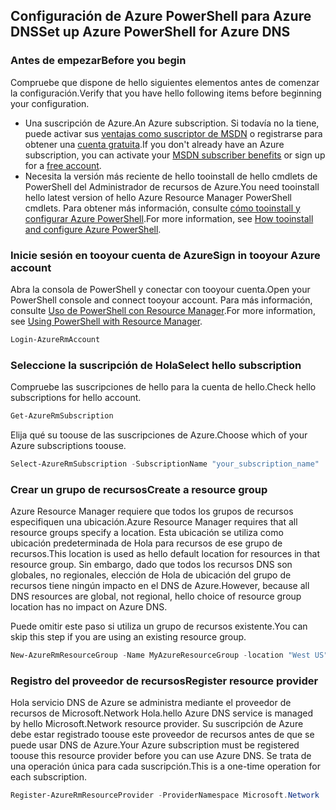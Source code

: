 ## <a name="set-up-azure-powershell-for-azure-dns"></a><span data-ttu-id="ff55d-101">Configuración de Azure PowerShell para Azure DNS</span><span class="sxs-lookup"><span data-stu-id="ff55d-101">Set up Azure PowerShell for Azure DNS</span></span>

### <a name="before-you-begin"></a><span data-ttu-id="ff55d-102">Antes de empezar</span><span class="sxs-lookup"><span data-stu-id="ff55d-102">Before you begin</span></span>

<span data-ttu-id="ff55d-103">Compruebe que dispone de hello siguientes elementos antes de comenzar la configuración.</span><span class="sxs-lookup"><span data-stu-id="ff55d-103">Verify that you have hello following items before beginning your configuration.</span></span>

* <span data-ttu-id="ff55d-104">Una suscripción de Azure.</span><span class="sxs-lookup"><span data-stu-id="ff55d-104">An Azure subscription.</span></span> <span data-ttu-id="ff55d-105">Si todavía no la tiene, puede activar sus [ventajas como suscriptor de MSDN](https://azure.microsoft.com/pricing/member-offers/msdn-benefits-details/) o registrarse para obtener una [cuenta gratuita](https://azure.microsoft.com/pricing/free-trial/).</span><span class="sxs-lookup"><span data-stu-id="ff55d-105">If you don't already have an Azure subscription, you can activate your [MSDN subscriber benefits](https://azure.microsoft.com/pricing/member-offers/msdn-benefits-details/) or sign up for a [free account](https://azure.microsoft.com/pricing/free-trial/).</span></span>
* <span data-ttu-id="ff55d-106">Necesita la versión más reciente de hello tooinstall de hello cmdlets de PowerShell del Administrador de recursos de Azure.</span><span class="sxs-lookup"><span data-stu-id="ff55d-106">You need tooinstall hello latest version of hello Azure Resource Manager PowerShell cmdlets.</span></span> <span data-ttu-id="ff55d-107">Para obtener más información, consulte [cómo tooinstall y configurar Azure PowerShell](/powershell/azureps-cmdlets-docs).</span><span class="sxs-lookup"><span data-stu-id="ff55d-107">For more information, see [How tooinstall and configure Azure PowerShell](/powershell/azureps-cmdlets-docs).</span></span>

### <a name="sign-in-tooyour-azure-account"></a><span data-ttu-id="ff55d-108">Inicie sesión en tooyour cuenta de Azure</span><span class="sxs-lookup"><span data-stu-id="ff55d-108">Sign in tooyour Azure account</span></span>

<span data-ttu-id="ff55d-109">Abra la consola de PowerShell y conectar con tooyour cuenta.</span><span class="sxs-lookup"><span data-stu-id="ff55d-109">Open your PowerShell console and connect tooyour account.</span></span> <span data-ttu-id="ff55d-110">Para más información, consulte [Uso de PowerShell con Resource Manager](../articles/azure-resource-manager/powershell-azure-resource-manager.md).</span><span class="sxs-lookup"><span data-stu-id="ff55d-110">For more information, see [Using PowerShell with Resource Manager](../articles/azure-resource-manager/powershell-azure-resource-manager.md).</span></span>

```powershell
Login-AzureRmAccount
```

### <a name="select-hello-subscription"></a><span data-ttu-id="ff55d-111">Seleccione la suscripción de Hola</span><span class="sxs-lookup"><span data-stu-id="ff55d-111">Select hello subscription</span></span>
 
<span data-ttu-id="ff55d-112">Compruebe las suscripciones de hello para la cuenta de hello.</span><span class="sxs-lookup"><span data-stu-id="ff55d-112">Check hello subscriptions for hello account.</span></span>

```powershell
Get-AzureRmSubscription
```

<span data-ttu-id="ff55d-113">Elija qué su toouse de las suscripciones de Azure.</span><span class="sxs-lookup"><span data-stu-id="ff55d-113">Choose which of your Azure subscriptions toouse.</span></span>

```powershell
Select-AzureRmSubscription -SubscriptionName "your_subscription_name"
```

### <a name="create-a-resource-group"></a><span data-ttu-id="ff55d-114">Crear un grupo de recursos</span><span class="sxs-lookup"><span data-stu-id="ff55d-114">Create a resource group</span></span>

<span data-ttu-id="ff55d-115">Azure Resource Manager requiere que todos los grupos de recursos especifiquen una ubicación.</span><span class="sxs-lookup"><span data-stu-id="ff55d-115">Azure Resource Manager requires that all resource groups specify a location.</span></span> <span data-ttu-id="ff55d-116">Esta ubicación se utiliza como ubicación predeterminada de Hola para recursos de ese grupo de recursos.</span><span class="sxs-lookup"><span data-stu-id="ff55d-116">This location is used as hello default location for resources in that resource group.</span></span> <span data-ttu-id="ff55d-117">Sin embargo, dado que todos los recursos DNS son globales, no regionales, elección de Hola de ubicación del grupo de recursos tiene ningún impacto en el DNS de Azure.</span><span class="sxs-lookup"><span data-stu-id="ff55d-117">However, because all DNS resources are global, not regional, hello choice of resource group location has no impact on Azure DNS.</span></span>

<span data-ttu-id="ff55d-118">Puede omitir este paso si utiliza un grupo de recursos existente.</span><span class="sxs-lookup"><span data-stu-id="ff55d-118">You can skip this step if you are using an existing resource group.</span></span>

```powershell
New-AzureRmResourceGroup -Name MyAzureResourceGroup -location "West US"
```

### <a name="register-resource-provider"></a><span data-ttu-id="ff55d-119">Registro del proveedor de recursos</span><span class="sxs-lookup"><span data-stu-id="ff55d-119">Register resource provider</span></span>

<span data-ttu-id="ff55d-120">Hola servicio DNS de Azure se administra mediante el proveedor de recursos de Microsoft.Network Hola.</span><span class="sxs-lookup"><span data-stu-id="ff55d-120">hello Azure DNS service is managed by hello Microsoft.Network resource provider.</span></span> <span data-ttu-id="ff55d-121">Su suscripción de Azure debe estar registrado toouse este proveedor de recursos antes de que se puede usar DNS de Azure.</span><span class="sxs-lookup"><span data-stu-id="ff55d-121">Your Azure subscription must be registered toouse this resource provider before you can use Azure DNS.</span></span> <span data-ttu-id="ff55d-122">Se trata de una operación única para cada suscripción.</span><span class="sxs-lookup"><span data-stu-id="ff55d-122">This is a one-time operation for each subscription.</span></span>

```powershell
Register-AzureRmResourceProvider -ProviderNamespace Microsoft.Network
```
